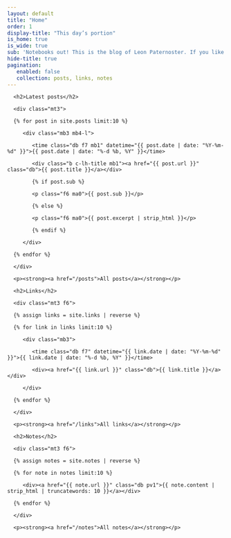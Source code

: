 ```yaml
---
layout: default
title: "Home"
order: 1
display-title: "This day’s portion"
is_home: true
is_wide: true
sub: 'Notebooks out! This is the blog of Leon Paternoster. If you like what you’re reading, do <a href="/feed/index.xml">Subscribe to the RSS feed</a> and/or <a href="https://micro.blog/leonp/">follow me on micro.blog</a>. You can also <a href="/contact">contact me</a> directly.'
hide-title: true
pagination:
   enabled: false
   collection: posts, links, notes
---
```


<div class="flex-l">

   <div class="w-two-thirds-l pr4-l">

      <h2>Latest posts</h2>

      <div class="mt3">

      {% for post in site.posts limit:10 %}

         <div class="mb3 mb4-l">

            <time class="db f7 mb1" datetime="{{ post.date | date: "%Y-%m-%d" }}">{{ post.date | date: "%-d %b, %Y" }}</time>

            <div class="b c-lh-title mb1"><a href="{{ post.url }}" class="db">{{ post.title }}</a></div>

            {% if post.sub %}

            <p class="f6 ma0">{{ post.sub }}</p>

            {% else %}

            <p class="f6 ma0">{{ post.excerpt | strip_html }}</p>

            {% endif %}

         </div>

      {% endfor %}

      </div>

      <p><strong><a href="/posts">All posts</a></strong></p>

   </div>

   <aside class="w-third-l pl4-l">

      <h2>Links</h2>

      <div class="mt3 f6">

      {% assign links = site.links | reverse %}

      {% for link in links limit:10 %}

         <div class="mb3">

            <time class="db f7" datetime="{{ link.date | date: "%Y-%m-%d" }}">{{ link.date | date: "%-d %b, %Y" }}</time>

            <div><a href="{{ link.url }}" class="db">{{ link.title }}</a></div>

         </div>

      {% endfor %}

      </div>

      <p><strong><a href="/links">All links</a></strong></p>

      <h2>Notes</h2>

      <div class="mt3 f6">

      {% assign notes = site.notes | reverse %}

      {% for note in notes limit:10 %}

         <div><a href="{{ note.url }}" class="db pv1">{{ note.content | strip_html | truncatewords: 10 }}</a></div>

      {% endfor %}

      </div>

      <p><strong><a href="/notes">All notes</a></strong></p>

   </aside>

</div>


